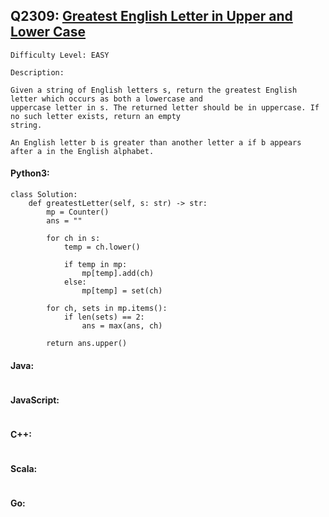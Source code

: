 ## Q2309: [Greatest English Letter in Upper and Lower Case](https://leetcode.com/problems/greatest-english-letter-in-upper-and-lower-case/)

```
Difficulty Level: EASY
```

```
Description:

Given a string of English letters s, return the greatest English letter which occurs as both a lowercase and
uppercase letter in s. The returned letter should be in uppercase. If no such letter exists, return an empty
string.

An English letter b is greater than another letter a if b appears after a in the English alphabet.
```

#### Python3:

```
class Solution:
    def greatestLetter(self, s: str) -> str:
        mp = Counter()
        ans = ""

        for ch in s:
            temp = ch.lower()

            if temp in mp:
                mp[temp].add(ch)
            else:
                mp[temp] = set(ch)
        
        for ch, sets in mp.items():
            if len(sets) == 2:
                ans = max(ans, ch)
        
        return ans.upper()
```

#### Java:

```

```

#### JavaScript:

```

```

#### C++:

```

```

#### Scala:

```

```

#### Go:

```

```
